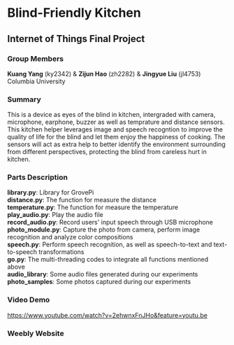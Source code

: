 # Blind-Friendly Kitchen

## Internet of Things Final Project

### Group Members
**Kuang Yang** (ky2342) & **Zijun Hao** (zh2282) & **Jingyue Liu** (jl4753)<br>
Columbia University

### Summary
This is a device as eyes of the blind in kitchen, intergraded with camera, microphone, earphone, buzzer as well as temprature and distance sensors. This kitchen helper leverages image and speech recogntion to improve the quality of life for the blind and let them enjoy the happiness of cooking. The sensors will act as extra help to better identify the environment surrounding from different perspectives, protecting the blind from careless hurt in kitchen.

### Parts Description
**library.py**: Library for GrovePi <br>
**distance.py**: The function for measure the distance <br>
**temperature.py**: The function for measure the temperature <br>
**play_audio.py**: Play the audio file <br>
**record_audio.py**: Record users' input speech through USB microphone <br>
**photo_module.py**: Capture the photo from camera, perform image recognition and analyze color compositions <br>
**speech.py**: Perform speech recognition, as well as speech-to-text and text-to-speech transformations <br>
**go.py**: The multi-threading codes to integrate all functions mentioned above <br>
**audio_library**: Some audio files generated during our experiments <br>
**photo_samples**: Some photos captured during our experiments

### Video Demo
https://www.youtube.com/watch?v=2ehwnxFnJHo&feature=youtu.be

### Weebly Website



